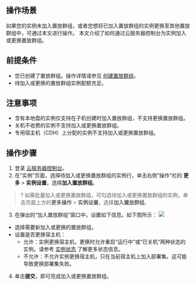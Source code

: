 ## 操作场景
如果您的实例未加入置放群组，或者您想将已加入置放群组的实例更换至其他置放群组中，可通过本文进行操作。
本文介绍了如何通过云服务器控制台为实例加入或更换置放群组。

## 前提条件
- 您已创建了置放群组。操作详情请参见 [创建置放群组](https://cloud.tencent.com/document/product/213/17020)。
- 待加入或更换的置放群组实例配额充足。

## 注意事项
- 含有本地盘的实例仅支持在子机创建时加入置放群组，不支持更换置放群组。
- 关机不收费的实例不支持加入或更换置放群组。
- 专用宿主机（CDH）上分配的实例不支持加入或更换置放群组。

## 操作步骤

1. 登录 [云服务器控制台](https://console.cloud.tencent.com/cvm/instance/index?rid=1)。
2. 在“实例”页面，选择待加入或更换置放群组的实例行，单击右侧“操作”栏的 **更多** > **实例设置**，选择**加入置放群组**。
>? 如需批量加入或更换置放群组，可勾选待加入或更换置放群组的实例，单击页面上方的**更多操作** > **实例设置**，选择**加入置放群组**。
>
3. 在弹出的“加入置放群组”窗口中，设置如下信息。如下图所示：
![](https://main.qcloudimg.com/raw/fae786d913d7a86b0f9042f57dc84fbd.png)
 - 选择需要新加入或更换的置放群组。
 - 设置是否更换宿主机：
    - 允许：实例更换宿主机，更换时允许重启“运行中”或“已关机”两种状态的实例。请参考 [实例状态](https://cloud.tencent.com/document/product/213/4856#.E5.AE.9E.E4.BE.8B.E7.8A.B6.E6.80.81) 了解更多状态信息。
    - 不允许：不允许实例更换宿主机，只在当前宿主机上加入部署集。这可能导致更换部署集失败。    
4. 单击**提交**，即可完成加入或更换置放群组。


                  
